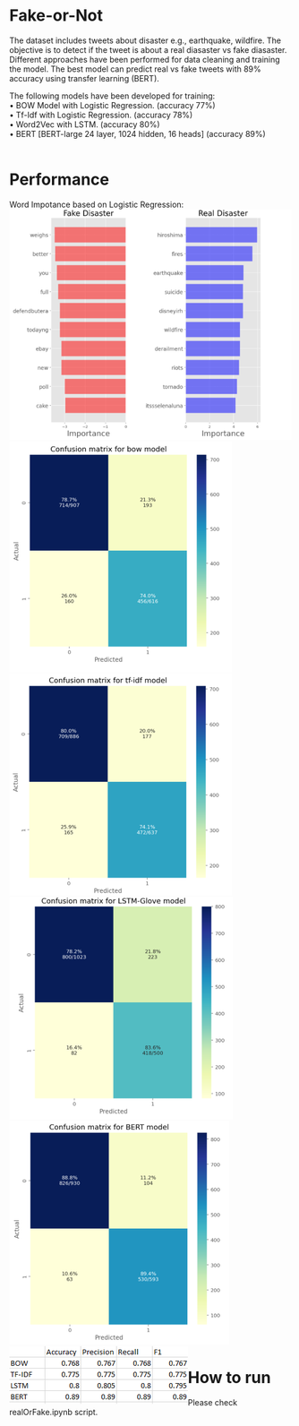 # Fake-or-Not
The dataset includes tweets about disaster e.g., earthquake, wildfire. The objective is to detect if the tweet is about a real diasaster vs fake diasaster. Different approaches have been performed for data cleaning and training the model. The best model can predict real vs fake tweets with 89% accuracy using transfer learning (BERT).

The following models have been developed for training:<br>
• BOW Model with Logistic Regression. (accuracy 77%)<br>
• Tf-Idf with Logistic Regression. (accuracy 78%)<br>
• Word2Vec with LSTM. (accuracy 80%)<br>
• BERT [BERT-large 24 layer, 1024 hidden, 16 heads] (accuracy 89%)<br>
<br>
# Performance
Word Impotance based on Logistic Regression:<br>
![](wordImportance.PNG)
![](bow.PNG)
![](tf-idf.PNG)
![](lstm.PNG)
![](bert.PNG)
<img align="left" src="performance_all.PNG">

# How to run
Please check realOrFake.ipynb script.

